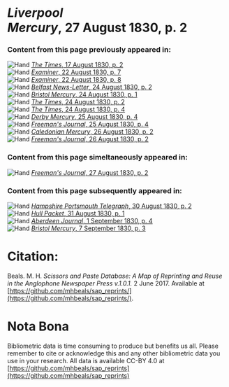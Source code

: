# *Liverpool Mercury*, 27 August 1830, p. 2  
  
### Content from this page previously appeared in:  
![Hand](http://scissorsandpaste.net/wp-content/uploads/2017/06/smallhandpointer.png) [*The Times*, 17 August 1830, p. 2](https://mhbeals.github.io/sap_html/The-Times/The-Times-17-August-1830-p-2)  
![Hand](http://scissorsandpaste.net/wp-content/uploads/2017/06/smallhandpointer.png) [*Examiner*, 22 August 1830, p. 7](https://mhbeals.github.io/sap_html/Examiner/Examiner-22-August-1830-p-7)  
![Hand](http://scissorsandpaste.net/wp-content/uploads/2017/06/smallhandpointer.png) [*Examiner*, 22 August 1830, p. 8](https://mhbeals.github.io/sap_html/Examiner/Examiner-22-August-1830-p-8)  
![Hand](http://scissorsandpaste.net/wp-content/uploads/2017/06/smallhandpointer.png) [*Belfast News-Letter*, 24 August 1830, p. 2](https://mhbeals.github.io/sap_html/Belfast-News-Letter/Belfast-News-Letter-24-August-1830-p-2)  
![Hand](http://scissorsandpaste.net/wp-content/uploads/2017/06/smallhandpointer.png) [*Bristol Mercury*, 24 August 1830, p. 1](https://mhbeals.github.io/sap_html/Bristol-Mercury/Bristol-Mercury-24-August-1830-p-1)  
![Hand](http://scissorsandpaste.net/wp-content/uploads/2017/06/smallhandpointer.png) [*The Times*, 24 August 1830, p. 2](https://mhbeals.github.io/sap_html/The-Times/The-Times-24-August-1830-p-2)  
![Hand](http://scissorsandpaste.net/wp-content/uploads/2017/06/smallhandpointer.png) [*The Times*, 24 August 1830, p. 4](https://mhbeals.github.io/sap_html/The-Times/The-Times-24-August-1830-p-4)  
![Hand](http://scissorsandpaste.net/wp-content/uploads/2017/06/smallhandpointer.png) [*Derby Mercury*, 25 August 1830, p. 4](https://mhbeals.github.io/sap_html/Derby-Mercury/Derby-Mercury-25-August-1830-p-4)  
![Hand](http://scissorsandpaste.net/wp-content/uploads/2017/06/smallhandpointer.png) [*Freeman's Journal*, 25 August 1830, p. 4](https://mhbeals.github.io/sap_html/Freeman's-Journal/Freeman's-Journal-25-August-1830-p-4)  
![Hand](http://scissorsandpaste.net/wp-content/uploads/2017/06/smallhandpointer.png) [*Caledonian Mercury*, 26 August 1830, p. 2](https://mhbeals.github.io/sap_html/Caledonian-Mercury/Caledonian-Mercury-26-August-1830-p-2)  
![Hand](http://scissorsandpaste.net/wp-content/uploads/2017/06/smallhandpointer.png) [*Freeman's Journal*, 26 August 1830, p. 2](https://mhbeals.github.io/sap_html/Freeman's-Journal/Freeman's-Journal-26-August-1830-p-2)  
  
### Content from this page simeltaneously appeared in:  
![Hand](http://scissorsandpaste.net/wp-content/uploads/2017/06/smallhandpointer.png) [*Freeman's Journal*, 27 August 1830, p. 2](https://mhbeals.github.io/sap_html/Freeman's-Journal/Freeman's-Journal-27-August-1830-p-2)  
  
### Content from this page subsequently appeared in:  
![Hand](http://scissorsandpaste.net/wp-content/uploads/2017/06/smallhandpointer.png) [*Hampshire Portsmouth Telegraph*, 30 August 1830, p. 2](https://mhbeals.github.io/sap_html/Hampshire-Portsmouth-Telegraph/Hampshire-Portsmouth-Telegraph-30-August-1830-p-2)  
![Hand](http://scissorsandpaste.net/wp-content/uploads/2017/06/smallhandpointer.png) [*Hull Packet*, 31 August 1830, p. 1](https://mhbeals.github.io/sap_html/Hull-Packet/Hull-Packet-31-August-1830-p-1)  
![Hand](http://scissorsandpaste.net/wp-content/uploads/2017/06/smallhandpointer.png) [*Aberdeen Journal*, 1 September 1830, p. 4](https://mhbeals.github.io/sap_html/Aberdeen-Journal/Aberdeen-Journal-1-September-1830-p-4)  
![Hand](http://scissorsandpaste.net/wp-content/uploads/2017/06/smallhandpointer.png) [*Bristol Mercury*, 7 September 1830, p. 3](https://mhbeals.github.io/sap_html/Bristol-Mercury/Bristol-Mercury-7-September-1830-p-3)  


# Citation: 

Beals. M. H. *Scissors and Paste Database: A Map of Reprinting and Reuse in the Anglophone Newspaper Press v.1.0.1.* 2 June 2017. Available at [https://github.com/mhbeals/sap_reprints/](https://github.com/mhbeals/sap_reprints/). 

# Nota Bona

Bibliometric data is time consuming to produce but benefits us all. Please remember to cite or acknowledge this and any other bibliometric data you use in your research. All data is available CC-BY 4.0 at [https://github.com/mhbeals/sap_reprints](https://github.com/mhbeals/sap_reprints)